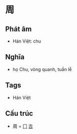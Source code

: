 # 周

## Phát âm
* Hán Việt: chu

## Nghĩa
* họ Chu, vòng quanh, tuần lễ

## Tags
* Hán Việt

## Cấu trúc
* 周 = [冂](冂.md) [𠮷](𠮷.md)

<script>window.HANZI_FIELD='周';</script>